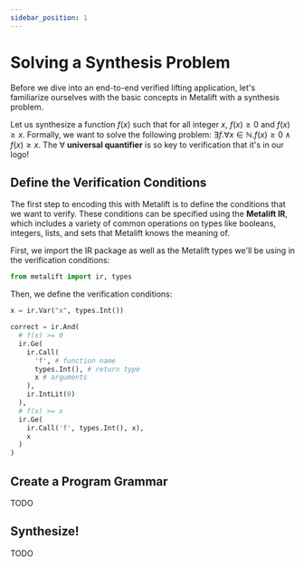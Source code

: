 ```yaml
---
sidebar_position: 1
---
```


# Solving a Synthesis Problem
Before we dive into an end-to-end verified lifting application, let's familiarize ourselves with the basic concepts in Metalift with a synthesis problem.

Let us synthesize a function $f(x)$ such that for all integer $x$, $f(x) \geq 0$ and $f(x) \geq x$. Formally, we want to solve the following problem: $\exists{f}. \forall x \in \mathbb{N}. f(x) \geq 0 \wedge f(x) \geq x$. The $\forall$ **universal quantifier** is so key to verification that it's in our logo!

## Define the Verification Conditions
The first step to encoding this with Metalift is to define the conditions that we want to verify. These conditions can be specified using the __Metalift IR__, which includes a variety of common operations on types like booleans, integers, lists, and sets that Metalift knows the meaning of.

First, we import the IR package as well as the Metalift types we'll be using in the verification conditions:

```python
from metalift import ir, types
```

Then, we define the verification conditions:

```python
x = ir.Var("x", types.Int())

correct = ir.And(
  # f(x) >= 0
  ir.Ge(
    ir.Call(
      'f', # function name
      types.Int(), # return type
      x # arguments
    ),
    ir.IntLit(0)
  ),
  # f(x) >= x
  ir.Ge(
    ir.Call('f', types.Int(), x),
    x
  )
)
```

## Create a Program Grammar
TODO

## Synthesize!
TODO
